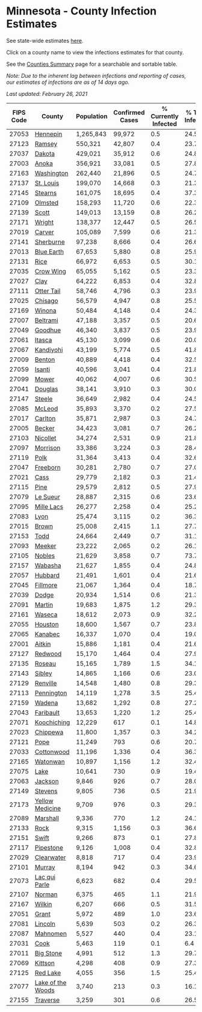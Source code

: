 # Minnesota - County Infection Estimates

See state-wide estimates [here](/infections/us-mn).

Click on a county name to view the infections estimates for that county.

See the [Counties Summary](/infections/summary-counties) page for a searchable and sortable table.

*Note: Due to the inherent lag between infections and reporting of cases, our estimates of infections are as of 14 days ago.*

*Last updated: February 26, 2021*

|   FIPS Code |                                 County |   Population |   Confirmed Cases |   % Currently Infected |   % Total Infected |
|-------------|----------------------------------------|--------------|-------------------|------------------------|--------------------|
|       27053 |                   [Hennepin](hennepin) |    1,265,843 |            99,972 |                    0.5 |               24.5 |
|       27123 |                       [Ramsey](ramsey) |      550,321 |            42,807 |                    0.4 |               23.7 |
|       27037 |                       [Dakota](dakota) |      429,021 |            35,912 |                    0.6 |               24.8 |
|       27003 |                         [Anoka](anoka) |      356,921 |            33,081 |                    0.5 |               27.8 |
|       27163 |               [Washington](washington) |      262,440 |            21,896 |                    0.5 |               24.7 |
|       27137 |                 [St. Louis](st.-louis) |      199,070 |            14,668 |                    0.3 |               21.3 |
|       27145 |                     [Stearns](stearns) |      161,075 |            18,695 |                    0.4 |               37.3 |
|       27109 |                     [Olmsted](olmsted) |      158,293 |            11,720 |                    0.6 |               22.3 |
|       27139 |                         [Scott](scott) |      149,013 |            13,159 |                    0.8 |               26.2 |
|       27171 |                       [Wright](wright) |      138,377 |            12,447 |                    0.5 |               26.5 |
|       27019 |                       [Carver](carver) |      105,089 |             7,599 |                    0.6 |               21.3 |
|       27141 |                 [Sherburne](sherburne) |       97,238 |             8,666 |                    0.4 |               26.6 |
|       27013 |               [Blue Earth](blue-earth) |       67,653 |             5,880 |                    0.8 |               25.9 |
|       27131 |                           [Rice](rice) |       66,972 |             6,653 |                    0.5 |               30.1 |
|       27035 |                 [Crow Wing](crow-wing) |       65,055 |             5,162 |                    0.5 |               23.3 |
|       27027 |                           [Clay](clay) |       64,222 |             6,853 |                    0.4 |               32.8 |
|       27111 |               [Otter Tail](otter-tail) |       58,746 |             4,796 |                    0.3 |               23.9 |
|       27025 |                     [Chisago](chisago) |       56,579 |             4,947 |                    0.8 |               25.5 |
|       27169 |                       [Winona](winona) |       50,484 |             4,148 |                    0.4 |               24.3 |
|       27007 |                   [Beltrami](beltrami) |       47,188 |             3,357 |                    0.5 |               20.6 |
|       27049 |                     [Goodhue](goodhue) |       46,340 |             3,837 |                    0.5 |               23.9 |
|       27061 |                       [Itasca](itasca) |       45,130 |             3,099 |                    0.6 |               20.0 |
|       27067 |                 [Kandiyohi](kandiyohi) |       43,199 |             5,774 |                    0.5 |               41.8 |
|       27009 |                       [Benton](benton) |       40,889 |             4,418 |                    0.4 |               32.5 |
|       27059 |                       [Isanti](isanti) |       40,596 |             3,041 |                    0.4 |               21.8 |
|       27099 |                         [Mower](mower) |       40,062 |             4,007 |                    0.6 |               30.5 |
|       27041 |                     [Douglas](douglas) |       38,141 |             3,910 |                    0.3 |               30.0 |
|       27147 |                       [Steele](steele) |       36,649 |             2,982 |                    0.4 |               24.5 |
|       27085 |                       [McLeod](mcleod) |       35,893 |             3,370 |                    0.2 |               27.5 |
|       27017 |                     [Carlton](carlton) |       35,871 |             2,987 |                    0.3 |               24.7 |
|       27005 |                       [Becker](becker) |       34,423 |             3,081 |                    0.7 |               26.2 |
|       27103 |                   [Nicollet](nicollet) |       34,274 |             2,531 |                    0.9 |               21.8 |
|       27097 |                   [Morrison](morrison) |       33,386 |             3,224 |                    0.3 |               28.4 |
|       27119 |                           [Polk](polk) |       31,364 |             3,413 |                    0.4 |               32.6 |
|       27047 |                   [Freeborn](freeborn) |       30,281 |             2,780 |                    0.7 |               27.0 |
|       27021 |                           [Cass](cass) |       29,779 |             2,182 |                    0.3 |               21.4 |
|       27115 |                           [Pine](pine) |       29,579 |             2,812 |                    0.5 |               27.9 |
|       27079 |                   [Le Sueur](le-sueur) |       28,887 |             2,315 |                    0.6 |               23.6 |
|       27095 |               [Mille Lacs](mille-lacs) |       26,277 |             2,258 |                    0.4 |               25.2 |
|       27083 |                           [Lyon](lyon) |       25,474 |             3,115 |                    0.2 |               36.3 |
|       27015 |                         [Brown](brown) |       25,008 |             2,415 |                    1.1 |               27.7 |
|       27153 |                           [Todd](todd) |       24,664 |             2,449 |                    0.7 |               31.1 |
|       27093 |                       [Meeker](meeker) |       23,222 |             2,065 |                    0.2 |               26.1 |
|       27105 |                       [Nobles](nobles) |       21,629 |             3,858 |                    0.7 |               73.7 |
|       27157 |                     [Wabasha](wabasha) |       21,627 |             1,855 |                    0.4 |               24.8 |
|       27057 |                     [Hubbard](hubbard) |       21,491 |             1,601 |                    0.4 |               21.6 |
|       27045 |                   [Fillmore](fillmore) |       21,067 |             1,364 |                    0.4 |               18.7 |
|       27039 |                         [Dodge](dodge) |       20,934 |             1,514 |                    0.6 |               21.3 |
|       27091 |                       [Martin](martin) |       19,683 |             1,875 |                    1.2 |               29.3 |
|       27161 |                       [Waseca](waseca) |       18,612 |             2,073 |                    0.9 |               32.2 |
|       27055 |                     [Houston](houston) |       18,600 |             1,567 |                    0.7 |               23.8 |
|       27065 |                     [Kanabec](kanabec) |       16,337 |             1,070 |                    0.4 |               19.0 |
|       27001 |                       [Aitkin](aitkin) |       15,886 |             1,181 |                    0.4 |               21.6 |
|       27127 |                     [Redwood](redwood) |       15,170 |             1,464 |                    0.4 |               27.9 |
|       27135 |                       [Roseau](roseau) |       15,165 |             1,789 |                    1.5 |               34.1 |
|       27143 |                       [Sibley](sibley) |       14,865 |             1,166 |                    0.6 |               23.0 |
|       27129 |                   [Renville](renville) |       14,548 |             1,480 |                    0.8 |               29.3 |
|       27113 |               [Pennington](pennington) |       14,119 |             1,278 |                    3.5 |               25.4 |
|       27159 |                       [Wadena](wadena) |       13,682 |             1,292 |                    0.8 |               27.2 |
|       27043 |                 [Faribault](faribault) |       13,653 |             1,220 |                    1.2 |               25.4 |
|       27071 |             [Koochiching](koochiching) |       12,229 |               617 |                    0.1 |               14.8 |
|       27023 |                   [Chippewa](chippewa) |       11,800 |             1,357 |                    0.3 |               34.2 |
|       27121 |                           [Pope](pope) |       11,249 |               793 |                    0.6 |               20.7 |
|       27033 |               [Cottonwood](cottonwood) |       11,196 |             1,336 |                    0.4 |               36.3 |
|       27165 |                   [Watonwan](watonwan) |       10,897 |             1,156 |                    1.2 |               32.4 |
|       27075 |                           [Lake](lake) |       10,641 |               730 |                    0.9 |               19.4 |
|       27063 |                     [Jackson](jackson) |        9,846 |               926 |                    0.7 |               28.0 |
|       27149 |                     [Stevens](stevens) |        9,805 |               736 |                    0.5 |               21.9 |
|       27173 |     [Yellow Medicine](yellow-medicine) |        9,709 |               976 |                    0.3 |               29.3 |
|       27089 |                   [Marshall](marshall) |        9,336 |               770 |                    1.2 |               24.1 |
|       27133 |                           [Rock](rock) |        9,315 |             1,156 |                    0.3 |               36.6 |
|       27151 |                         [Swift](swift) |        9,266 |               873 |                    0.1 |               27.8 |
|       27117 |                 [Pipestone](pipestone) |        9,126 |             1,008 |                    0.4 |               32.8 |
|       27029 |               [Clearwater](clearwater) |        8,818 |               717 |                    0.4 |               23.9 |
|       27101 |                       [Murray](murray) |        8,194 |               942 |                    0.3 |               34.6 |
|       27073 |         [Lac qui Parle](lac-qui-parle) |        6,623 |               682 |                    0.4 |               29.5 |
|       27107 |                       [Norman](norman) |        6,375 |               465 |                    1.1 |               21.9 |
|       27167 |                       [Wilkin](wilkin) |        6,207 |               666 |                    0.5 |               31.5 |
|       27051 |                         [Grant](grant) |        5,972 |               489 |                    1.0 |               23.6 |
|       27081 |                     [Lincoln](lincoln) |        5,639 |               503 |                    0.2 |               26.3 |
|       27087 |                   [Mahnomen](mahnomen) |        5,527 |               440 |                    0.4 |               23.1 |
|       27031 |                           [Cook](cook) |        5,463 |               119 |                    0.1 |                6.4 |
|       27011 |                 [Big Stone](big-stone) |        4,991 |               512 |                    1.3 |               29.7 |
|       27069 |                     [Kittson](kittson) |        4,298 |               408 |                    0.9 |               27.3 |
|       27125 |                   [Red Lake](red-lake) |        4,055 |               356 |                    1.5 |               25.4 |
|       27077 | [Lake of the Woods](lake-of-the-woods) |        3,740 |               213 |                    0.3 |               16.1 |
|       27155 |                   [Traverse](traverse) |        3,259 |               301 |                    0.6 |               26.5 |
